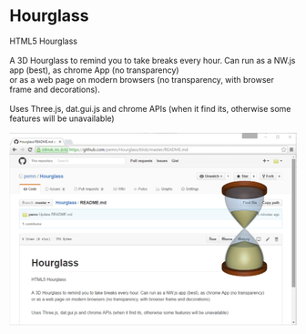 # Hourglass
HTML5 Hourglass</br>
<br/>
A 3D Hourglass to remind you to take breaks every hour.
Can run as a NW.js app (best), as chrome App (no transparency)<br/>
or as a web page on modern browsers (no transparency, with browser frame and decorations).<br/>
<br/>
Uses Three.js, dat.gui.js and chrome APIs (when it find its, otherwise some features will be unavailable)<br/>
<br/>
![screenshot](https://github.com/pemn/Hourglass/blob/master/img/screenshot.png)
